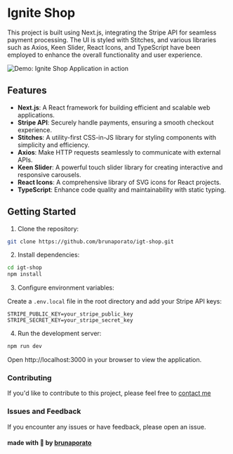 # Ignite Shop
This project is built using Next.js, integrating the Stripe API for seamless payment processing. The UI is styled with Stitches, and various libraries such as Axios, Keen Slider, React Icons, and TypeScript have been employed to enhance the overall functionality and user experience.

![Demo: Ignite Shop Application in action](./src/assets/Home-_-Igt-Shop-Google-Chrome-2023-12-05-21-54-14.gif)

## Features
- **Next.js**: A React framework for building efficient and scalable web applications.
- **Stripe API**: Securely handle payments, ensuring a smooth checkout experience.
- **Stitches**: A utility-first CSS-in-JS library for styling components with simplicity and efficiency.
- **Axios**: Make HTTP requests seamlessly to communicate with external APIs.
- **Keen Slider**: A powerful touch slider library for creating interactive and responsive carousels.
- **React Icons**: A comprehensive library of SVG icons for React projects.
- **TypeScript**: Enhance code quality and maintainability with static typing.


## Getting Started
1. Clone the repository:

```bash
git clone https://github.com/brunaporato/igt-shop.git
```
2. Install dependencies:

```bash 
cd igt-shop
npm install
```
3. Configure environment variables:

Create a ```.env.local``` file in the root directory and add your Stripe API keys:

```env
STRIPE_PUBLIC_KEY=your_stripe_public_key
STRIPE_SECRET_KEY=your_stripe_secret_key
```

4. Run the development server:

```bash
npm run dev
```
Open http://localhost:3000 in your browser to view the application.


### Contributing
If you'd like to contribute to this project, please feel free to [contact me](mailto:brunaporato@gmail.com)

### Issues and Feedback
If you encounter any issues or have feedback, please open an issue.


#### made with 💜 by [brunaporato](https://linkedin.com/in/brunaporato)